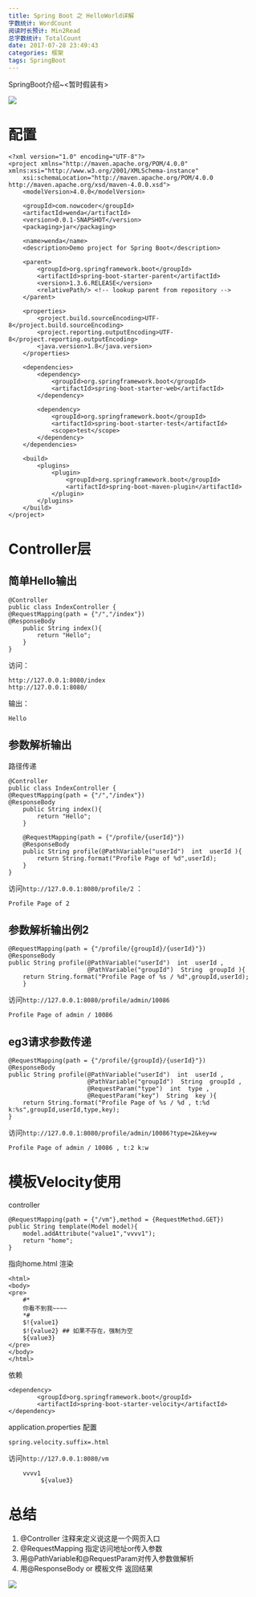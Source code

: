```yaml
---
title: Spring Boot 之 HelloWorld详解
字数统计: WordCount
阅读时长预计: Min2Read
总字数统计: TotalCount
date: 2017-07-28 23:49:43
categories: 框架
tags: SpringBoot
---
```

SpringBoot介绍~<暂时假装有>

![](https://ss3.bdstatic.com/70cFv8Sh_Q1YnxGkpoWK1HF6hhy/it/u=2911227163,188786552&fm=26&gp=0.jpg)
<!--more-->
# 配置
```
<?xml version="1.0" encoding="UTF-8"?>
<project xmlns="http://maven.apache.org/POM/4.0.0" xmlns:xsi="http://www.w3.org/2001/XMLSchema-instance"
	xsi:schemaLocation="http://maven.apache.org/POM/4.0.0 http://maven.apache.org/xsd/maven-4.0.0.xsd">
	<modelVersion>4.0.0</modelVersion>

	<groupId>com.nowcoder</groupId>
	<artifactId>wenda</artifactId>
	<version>0.0.1-SNAPSHOT</version>
	<packaging>jar</packaging>

	<name>wenda</name>
	<description>Demo project for Spring Boot</description>

	<parent>
		<groupId>org.springframework.boot</groupId>
		<artifactId>spring-boot-starter-parent</artifactId>
		<version>1.3.6.RELEASE</version>
		<relativePath/> <!-- lookup parent from repository -->
	</parent>

	<properties>
		<project.build.sourceEncoding>UTF-8</project.build.sourceEncoding>
		<project.reporting.outputEncoding>UTF-8</project.reporting.outputEncoding>
		<java.version>1.8</java.version>
	</properties>

	<dependencies>
		<dependency>
			<groupId>org.springframework.boot</groupId>
			<artifactId>spring-boot-starter-web</artifactId>
		</dependency>

		<dependency>
			<groupId>org.springframework.boot</groupId>
			<artifactId>spring-boot-starter-test</artifactId>
			<scope>test</scope>
		</dependency>
	</dependencies>

	<build>
		<plugins>
			<plugin>
				<groupId>org.springframework.boot</groupId>
				<artifactId>spring-boot-maven-plugin</artifactId>
			</plugin>
		</plugins>
	</build>
</project>
```
# Controller层
## 简单Hello输出
```
@Controller
public class IndexController {
@RequestMapping(path = {"/","/index"})
@ResponseBody
    public String index(){
        return "Hello";
    }
}
```
访问：
```
http://127.0.0.1:8080/index
http://127.0.0.1:8080/
```
输出：
```
Hello
```

## 参数解析输出
路径传递
```
@Controller
public class IndexController {
@RequestMapping(path = {"/","/index"})
@ResponseBody
    public String index(){
        return "Hello";
    }

    @RequestMapping(path = {"/profile/{userId}"})
    @ResponseBody
    public String profile(@PathVariable("userId")  int  userId ){
        return String.format("Profile Page of %d",userId);
    }
}
```
访问`http://127.0.0.1:8080/profile/2` ：
```
Profile Page of 2
```
## 参数解析输出例2
```
@RequestMapping(path = {"/profile/{groupId}/{userId}"})
@ResponseBody
public String profile(@PathVariable("userId")  int  userId ,
                      @PathVariable("groupId")  String  groupId ){
    return String.format("Profile Page of %s / %d",groupId,userId);
    }
```
访问`http://127.0.0.1:8080/profile/admin/10086` 
```
Profile Page of admin / 10086
```
## eg3请求参数传递
```
@RequestMapping(path = {"/profile/{groupId}/{userId}"})
@ResponseBody
public String profile(@PathVariable("userId")  int  userId ,
                      @PathVariable("groupId")  String  groupId ,
                      @RequestParam("type")  int  type ,
                      @RequestParam("key")  String  key ){
    return String.format("Profile Page of %s / %d , t:%d k:%s",groupId,userId,type,key);
}
```
访问`http://127.0.0.1:8080/profile/admin/10086?type=2&key=w`
```
Profile Page of admin / 10086 , t:2 k:w
```
# 模板Velocity使用
controller 
```
@RequestMapping(path = {"/vm"},method = {RequestMethod.GET})
public String template(Model model){
    model.addAttribute("value1","vvvv1");
    return "home";
}
```
指向home.html 渲染
```
<html>
<body>
<pre>
    #*
    你看不到我~~~~
    *#
    $!{value1}
    $!{value2} ## 如果不存在，强制为空
    ${value3}
</pre>
</body>
</html>
```
依赖
```
<dependency>
		<groupId>org.springframework.boot</groupId>
		<artifactId>spring-boot-starter-velocity</artifactId>
</dependency>
```
application.properties 配置
```
spring.velocity.suffix=.html
```
访问`http://127.0.0.1:8080/vm`
```
    vvvv1
         ${value3}
```

# 总结
1. @Controller 注释来定义说这是一个网页入口
2. @RequestMapping 指定访问地址or传入参数
3. 用@PathVariable和@RequestParam对传入参数做解析
4. 用@ResponseBody or 模板文件 返回结果

![](https://ss1.bdstatic.com/70cFuXSh_Q1YnxGkpoWK1HF6hhy/it/u=2796235416,419635037&fm=26&gp=0.jpg)